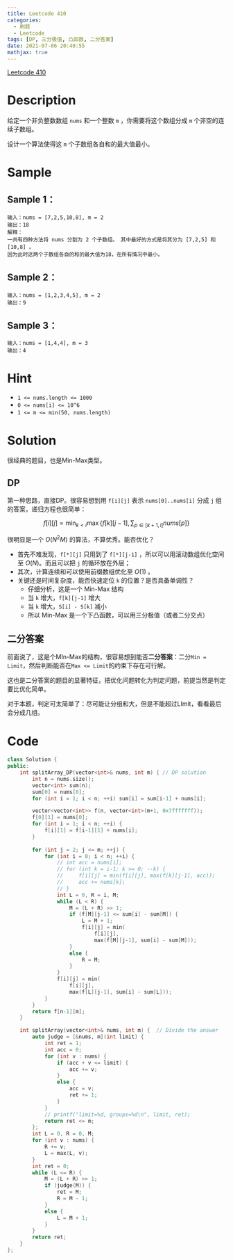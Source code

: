```yaml
---
title: Leetcode 410
categories:
  - 刷题
  - Leetcode
tags: [DP, 三分极值, 凸函数, 二分答案]
date: 2021-07-06 20:40:55
mathjax: true
---
```


[Leetcode 410](https://leetcode-cn.com/problems/split-array-largest-sum/)

<!--more-->

# Description

给定一个非负整数数组 `nums` 和一个整数 `m` ，你需要将这个数组分成 `m` 个非空的连续子数组。

设计一个算法使得这 `m` 个子数组各自和的最大值最小。

# Sample

## Sample 1：

```
输入：nums = [7,2,5,10,8], m = 2
输出：18
解释：
一共有四种方法将 nums 分割为 2 个子数组。 其中最好的方式是将其分为 [7,2,5] 和 [10,8] 。
因为此时这两个子数组各自的和的最大值为18，在所有情况中最小。
```

## Sample 2：

```
输入：nums = [1,2,3,4,5], m = 2
输出：9
```

## Sample 3：

```
输入：nums = [1,4,4], m = 3
输出：4
```

# Hint

- `1 <= nums.length <= 1000`
- `0 <= nums[i] <= 10^6`
- `1 <= m <= min(50, nums.length)`

# Solution

很经典的题目，也是Min-Max类型。

## DP

第一种思路，直接DP。很容易想到用 `f[i][j]` 表示 `nums[0]..nums[i]` 分成 `j` 组的答案，递归方程也很简单：

$$f[i][j] = \min_{k < i} \max \lbrace f[k][j-1], \sum_{p\in[k+1, i]}nums[p] \rbrace$$

很明显是一个 $O(N^2M)$ 的算法，不算优秀。能否优化？

- 首先不难发现，`f[*][j]` 只用到了 `f[*][j-1]` ，所以可以用滚动数组优化空间至 $O(N)$。而且可以把 `j` 的循环放在外层；
- 其次，计算连续和可以使用前缀数组优化至 $O(1)$ 。
- 关键还是时间复杂度，能否快速定位 `k` 的位置？是否具备单调性？
	- 仔细分析，这是一个 Min-Max 结构
	- 当 `k` 增大，`f[k][j-1]` 增大
	- 当 `k`	增大，`S[i] - S[k]` 减小
	- 所以 Min-Max 是一个下凸函数，可以用三分极值（或者二分交点）

## 二分答案

前面说了，这是个MIn-Max的结构，很容易想到能否**二分答案**：二分`Min = Limit`，然后判断能否在`Max <= Limit`的约束下存在可行解。

这也是二分答案的题目的显著特征，把优化问题转化为判定问题，前提当然是判定要比优化简单。

对于本题，判定可太简单了：尽可能让分组和大，但是不能超过LImit，看看最后会分成几组。

# Code

```cpp
class Solution {
public:
    int splitArray_DP(vector<int>& nums, int m) { // DP solution
        int n = nums.size();
        vector<int> sum(n);
        sum[0] = nums[0];
        for (int i = 1; i < n; ++i) sum[i] = sum[i-1] + nums[i];

        vector<vector<int>> f(n, vector<int>(m+1, 0x7fffffff));
        f[0][1] = nums[0];
        for (int i = 1; i < n; ++i) {
            f[i][1] = f[i-1][1] + nums[i]; 
        }
        
        for (int j = 2; j <= m; ++j) {
            for (int i = 0; i < n; ++i) {
                // int acc = nums[i];
                // for (int k = i-1; k >= 0; --k) {
                //     f[i][j] = min(f[i][j], max(f[k][j-1], acc));
                //     acc += nums[k];
                // }
                int L = 0, R = i, M;
                while (L < R) {
                    M = (L + R) >> 1;
                    if (f[M][j-1] <= sum[i] - sum[M]) {
                        L = M + 1;
                        f[i][j] = min(
                            f[i][j], 
                            max(f[M][j-1], sum[i] - sum[M]));
                    }
                    else {
                        R = M;
                    }
                }
                f[i][j] = min(
                    f[i][j], 
                    max(f[L][j-1], sum[i] - sum[L]));
            }
        }
        return f[n-1][m];
    }

    int splitArray(vector<int>& nums, int m) {	// Divide the answer
        auto judge = [&nums, m](int limit) {
            int ret = 1;
            int acc = 0;
            for (int v : nums) {
                if (acc + v <= limit) {
                    acc += v;
                }
                else {
                    acc = v;
                    ret += 1;
                }
            }
            // printf("limit=%d, groups=%d\n", limit, ret);
            return ret <= m;
        };
        int L = 0, R = 0, M;
        for (int v : nums) {
            R += v;
            L = max(L, v);
        }
        int ret = 0;
        while (L <= R) {
            M = (L + R) >> 1;
            if (judge(M)) {
                ret = M;
                R = M - 1;
            }
            else {
                L = M + 1;
            }
        }
        return ret;
    } 
};
```

